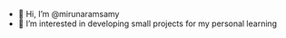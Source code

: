 - 👋 Hi, I’m @mirunaramsamy
- 👀 I’m interested in developing small projects for my personal learning

<!---
mirunaramsamy/mirunaramsamy is a ✨ special ✨ repository because its `README.md` (this file) appears on your GitHub profile.
You can click the Preview link to take a look at your changes.
--->
